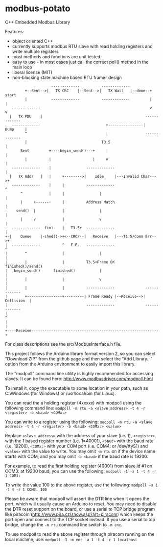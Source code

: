 # modbus-potato
C++ Embedded Modbus Library

Features:
 * object oriented C++
 * currently supports modbus RTU slave with read holding registers and write multiple registers
 * most methods and functions are unit tested
 * easy to use - in most cases just call the correct poll() method in the main loop
 * liberal license (MIT)
 * non-blocking state machine based RTU framer design
```
                     -------------          -------------
         +--Sent-->|   TX CRC    |--Sent-->|   TX Wait   |--done--+    start
         |           -------------          -------------         |      |
   -------------                                                  v      v
  |   TX PDU    |                                               -------------
   -------------                              +----------------|    Dump     |
         ^                                    |                 -------------
         |                                  T3.5                      |
       Sent         +----begin_send()---+     |                       |
         |          |                   |     v                       |
   -------------    |                -------------                    |
  |   TX Addr   |   |     +-------->|    Idle     |---Invalid Char--->+
   -------------    |     |          -------------                    ^
       ^            |     |                |                          |
       |     +------+     |          Address Match                    |
     send()  |            |                |                          |
       |     v            |                v                          |
   -------------  fini-   |   T3.5+  -------------                    |
+-|    Queue    |-shed()->+<--CRC/--|   Receive   |---T1.5/Comm Err-->+
|  -------------          ^   F.E.   -------------                    ^
|        ^                |                |                          |
|        |                |          T3.5+Frame OK            finished()/send()
|   begin_send()      finished()           |                          |
|        |                |                v                          |
|        |                |          -------------              ------------- 
|        +----------------+---------| Frame Ready |--Receive-->|  Collision  |
|                                    -------------              -------------
|                                                                     ^
|                                                                     |
+----Receive----------------------------------------------------------+
```

For class descriptions see the src/ModbusInterface.h file.

This project follows the Arduino library format version 2, so you can select
"Download ZIP" from the github page and then select the "Add Library..." option
from the Arduino environment to easily import this library.

The "modpoll" command line utility is highly recommended for accessing slaves.
It can be found here: http://www.modbusdriver.com/modpoll.html

To install it, copy the executable to some location in your path, such as
C:\Windows (for Windows) or /usr/local/bin (for Linux).

You can read the a holding register (4xxxxx) with modpoll using the
following command line:
`modpoll -m rtu -a <slave address> -t 4 -r <register> -b <baud> <COMx:>`

You can write to a register using the following:
`modpoll -m rtu -a <slave address> -t 4 -r <register> -b <baud> <COMx:> <value>`

Replace `<slave address>` with the address of your slave (i.e. 1), `<register>` 
with the 1 based register number (i.e. 1=40001), `<baud>` with the baud rate
(i.e. 19200), `<COMx:>` with your COM port (i.e. COM4: or /dev/ttyS1) and
`<value>` with the value to write.  You may omit `-m rtu` on if the device
name starts with COM, and you may omit `-b <baud>` if the baud rate is
19200.

For example, to read the first holding register (40001) from slave id #1 on
COM3: at 19200 baud, you can use the following:
`modpoll -1 -a 1 -t 4 -r 1 COM3:`

To write the value 100 to the above register, use the following:
`modpoll -a 1 -t 4 -r 1 COM3: 100`

Please be aware that modpoll will assert the DTR line when it opens the port,
which will usually cause an Arduino to reset.  You may need to disable the DTR
reset support on the board, or use a serial to TCP bridge program like piracom
(http://www.pira.cz/show.asp?art=piracom) which keeps the port open and connect
to the TCP socket instead.  If you use a serial to tcp bridge, change the
`-m rtu` command line switch to `-m enc`.

To use modpoll to read the above register through piracom running on the local
machine, use:
`modpoll -1 -m enc -a 1 -t 4 -r 1 localhost`

